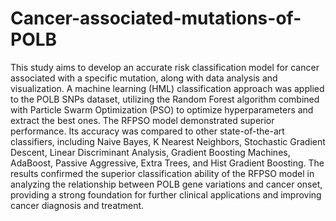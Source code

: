 # Cancer-associated-mutations-of-POLB
This study aims to develop an accurate risk classification model for cancer associated with a specific mutation, along with data analysis and visualization. A machine learning (HML) classification approach was applied to the POLB SNPs dataset, utilizing the Random Forest algorithm combined with Particle Swarm Optimization (PSO) to optimize hyperparameters and extract the best ones. The RFPSO model demonstrated superior performance. Its accuracy was compared to other state-of-the-art classifiers, including Naive Bayes, K Nearest Neighbors, Stochastic Gradient Descent, Linear Discriminant Analysis, Gradient Boosting Machines, AdaBoost, Passive Aggressive, Extra Trees, and Hist Gradient Boosting. The results confirmed the superior classification ability of the RFPSO model in analyzing the relationship between POLB gene variations and cancer onset, providing a strong foundation for further clinical applications and improving cancer diagnosis and treatment.




